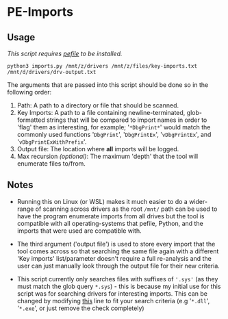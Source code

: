 # PE-Imports

## Usage
*This script requires [pefile](https://github.com/erocarrera/pefile) to be installed.*

``python3 imports.py /mnt/z/drivers /mnt/z/files/key-imports.txt /mnt/d/drivers/drv-output.txt``

The arguments that are passed into this script should be done so in the following order:

1. Path: A path to a directory or file that should be scanned.
2. Key Imports: A path to a file containing newline-terminated, glob-formatted strings that will be compared to import names in order to 'flag' them as interesting, for example; '``*DbgPrint*``' would match the commonly used functions '``DbgPrint``', '``DbgPrintEx``', '``vDbgPrintEx``', and '``vDbgPrintExWithPrefix``'.
3. Output file: The location where **all** imports will be logged.
4. Max recursion *(optional)*: The maximum 'depth' that the tool will enumerate files to/from.

## Notes
- Running this on Linux (or WSL) makes it much easier to do a wider-range of scanning across drivers as the root ``/mnt/`` path can be used to have the program enumerate imports from all drives but the tool is compatible with all operating-systems that pefile, Python, and the imports that were used are compatible with.

- The third argument ('output file') is used to store every import that the tool comes across so that searching the same file again with a different 'Key imports' list/parameter doesn't require a full re-analysis and the user can just manually look through the output file for their new criteria.

- This script currently only searches files with suffixes of ``'.sys'`` (as they must match the glob query ``*.sys``) - this is because my initial use for this script was for searching drivers for interesting imports. This can be changed by modifying [this](https://github.com/michaellrowley/PE-Imports/blob/ff33951d76c0ca0526b47d86cf331dcee41095c9/imports.py#L70) line to fit your search criteria (e.g '``*.dll``', '``*.exe``', or just remove the check completely)
